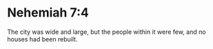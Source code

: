 # Nehemiah 7:4

The city was wide and large, but the people within it were few, and no houses had been rebuilt.

